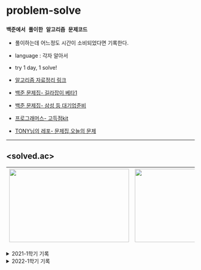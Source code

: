 # problem-solve

### `백준에서 풀이한 알고리즘 문제코드`
- 풀이하는데 어느정도 시간이 소비되었다면 기록한다.
- language : 각자 알아서
- try 1 day, 1 solve!

- [알고리즘 자료정리 링크](https://docs.google.com/document/d/1rKqgJJ8dncenY-cXzKlQ1RZSf4gjo-_wVMjV9rjE_iw/edit?usp=sharing, "구글 문서")

- [백준 문제집- 길라잡이 베타1](https://www.acmicpc.net/workbook/view/2418)

- [백준 문제집- 삼성 등 대기업준비](https://www.acmicpc.net/group/workbook/list/9962)

- [프로그래머스- 고득점kit](https://programmers.co.kr/learn/challenges)

- [TONY님의 레포- 문제집,오늘의 문제](https://github.com/tony9402/baekjoon)

 ___

## **<solved.ac>**

|<a href="https://solved.ac/kcms2369"><img height="195px" width="320px" src="http://mazassumnida.wtf/api/v2/generate_badge?boj=kcms2369" /></a>|<a href="https://solved.ac/tlarbfuf"><img height="195px" width="320px" src="http://mazassumnida.wtf/api/v2/generate_badge?boj=tlarbfuf" /></a>|
|--|--|


<details>
<summary>2021-1학기 기록</summary>
<table>
    <thead>
        <tr>
            <th>date</th>
            <th>level_KIMTHE</th>
            <th>level_simgyureol</th>
        </tr>
    </thead>
    <tbody>
        <tr>
            <td>2021-03-01</td>
            <td>silver4</td>
            <td>bronze3</td>
        </tr>
        <tr>
            <td>2021-04-01</td>
            <td>silver1</td>
            <td>bronze1</td>
        </tr>     
        <tr>
            <td>2021-05-01</td>
            <td>gold5</td>
            <td>silver5</td>
        </tr>
        <tr>
            <td>2021-06-01</td>
            <td>gold4</td>
            <td>silver1</td>
        </tr>    
        <tr>
            <td>2021-07-01</td>
            <td>gold4</td>
            <td>gold5</td>
        </tr>     
    </tbody>
</table>
</details>

<details>
<summary>2022-1학기 기록</summary>
<table>
    <thead>
        <tr>
            <th>date</th>
            <th>level_KIMTHE</th>
            <th>level_simgyureol</th>
        </tr>
    </thead>
    <tbody>  
        <tr>
            <td>2022-03-01</td>
            <td>gold3</td>
            <td>gold3</td>
        </tr>
        <tr>
            <td>2022-04-01</td>
            <td></td>
            <td></td>
        </tr>    
        <tr>
            <td>2022-05-01</td>
            <td></td>
            <td></td>
        </tr>
        <tr>
            <td>2022-06-01</td>
            <td></td>
            <td></td>
        </tr>
        <tr>
            <td>2022-07-01</td>
            <td></td>
            <td></td>
        </tr>      
    </tbody>
</table>
</details>

